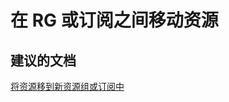 <properties
    pageTitle="Move Data Between Subscriptions"
    description="在订阅之间移动数据"
    service="microsoft.storage"
    resource="storageaccounts"
    authors="passaree"
    displayOrder=""
    selfHelpType="generic"
    supportTopicIds="32551652"
    resourceTags=""
    productPesIds="15629"
    cloudEnvironments="public"
/>


# 在 RG 或订阅之间移动资源

## **建议的文档**
[将资源移到新资源组或订阅中](https://azure.microsoft.com/documentation/articles/resource-group-move-resources/)




<!--HONumber=Oct16_HO3-->



